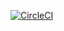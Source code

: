 [![CircleCI](https://circleci.com/gh/hld3/spring-pet-clinic/tree/main.svg?style=svg&circle-token=612375e493dc01afd8773eb05e4abbe519179805)](https://circleci.com/gh/hld3/spring-pet-clinic/tree/main)
